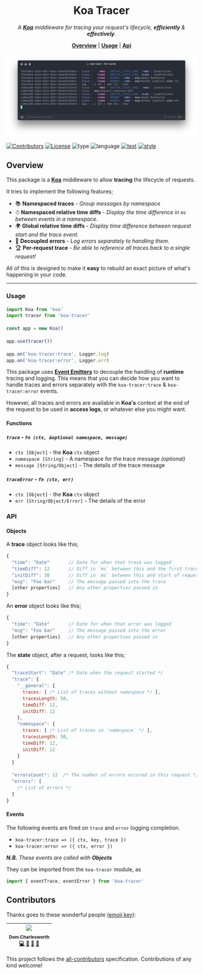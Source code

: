 <h1 align="center">Koa Tracer</h1>

<p align="center">
  <i>
    A <b><a href="http://koajs.com">Koa</a></b> middleware for
    tracing your request's lifecycle, <b>efficiently</b> & <b>effectively</b>.
  </i>
</p>

<p align="center">
  <b><a href="#overview">Overview</a></b>
  |
  <b><a href="#usage">Usage</a></b>
  |
  <b><a href="#api">Api</a></b>
</p>


<p align="center">
  <img src="screenshot.png" width="800">
</p>

[![Contributors](https://img.shields.io/badge/all_contributors-1-orange.svg?style=for-the-badge)](#contributors)
[![License](https://img.shields.io/github/license/mashape/apistatus.svg?style=for-the-badge)]()
![type](https://img.shields.io/badge/⚡-library-c45366.svg?style=for-the-badge)
![language](https://img.shields.io/badge/❤-Node-da776c.svg?style=for-the-badge)
[![test](https://img.shields.io/badge/🔬-Jest-e9a279.svg?style=for-the-badge)](https://facebook.github.io/jest/)
[![style](https://img.shields.io/badge/🎨-Standard-e4ca93.svg?style=for-the-badge)](https://standardjs.com)

## Overview

This package is a [**Koa**](http://koajs.com/) middleware to allow
**tracing** the lifecycle of requests.

It tries to implement the following features;

* 📚 **Namespaced traces** - _Group messages by namespace_
* ⏱ **Namespaced relative time diffs** - _Display the time difference in
  `ms` between events in a namespace._
* 🌍 **Global relative time diffs** - _Display time difference
between request start and the trace event._
* 🐛 **Decoupled errors** - _Log errors separately to handling
  them._
* 🏆 **Per-request trace** - _Be able to reference all
  traces back to a single request!_

All of this is designed to make it **easy** to rebuild an exact
picture of what's happening in your code.

---

### Usage

```js
import Koa from 'koa'
import tracer from 'koa-tracer'

const app = new Koa()

app.use(tracer())

app.on('koa-tracer:trace', Logger.log)
app.on('koa-tracer:error', Logger.err)
```

This package uses [**Event
Emitters**](https://nodejs.org/api/events.html) to decouple the
handling of **runtime** tracing and logging. This means that you can
decide how you want to handle traces and errors separately with the
`koa-tracer:trace` & `koa-tracer:error` events.

However, all traces and errors are available in **Koa's** context at
the end of the request to be used in **access logs**, or whatever else you
might want.

#### Functions

##### `trace` - `fn (ctx, &optional namespace, message)`

* `ctx [Object]` - the **Koa** `ctx` object
* `namespace [String]` - A namespace for the trace message _(optional)_
* `message [String/Object]` - The details of the trace message

##### `traceError` - `fn (ctx, err)`

* `ctx [Object]` - the **Koa** `ctx` object
* `err [String/Object/Error]` - The details of the error

### API

#### Objects

A **trace** object looks like this;

```js
{
  "time": "Date"       // Date for when that trace was logged
  "timeDiff": 12       // Diff in `ms` between this and the first trace in namspace
  "initDiff": 30       // Diff in `ms` between this and start of request
  "msg": "Foo bar"     // The message passed into the trace
  [other properties]   // Any other properties passed in
}
```

An **error** object looks like this;

```js
{
  "time": "Date"       // Date for when that error was logged
  "msg": "Foo bar"     // The message passed into the error
  [other properties]   // Any other properties passed in
}
```

The **state** object, after a request, looks like this;

```js
{
  "traceStart": "Date" /* Date when the request started */
  "trace": {
    "__general": { 
      traces: [ /* List of traces without namespace */ ],
      tracesLength: 50,
      timeDiff: 12,
      initDiff: 12
    },
    "namespace": { 
      traces: [ /* List of traces in `namespace` */ ],
      tracesLength: 50,
      timeDiff: 12,
      initDiff: 12
    }
  }

  "errorsCount": 12  /* The number of errors occured in this request */
  "errors": [
    /* List of errors */
  ]
}
```

#### Events

The following events are fired on `trace` and `error` logging
completion.

* `koa-tracer:trace => ({ ctx, key, trace })`
* `koa-tracer:error => ({ ctx, error })`

_**N.B.** These events are called with **Objects**_

They can be imported from the `koa-tracer` module, as

```js
import { eventTrace, eventError } from 'koa-tracer'
```

## Contributors

Thanks goes to these wonderful people ([emoji key](https://github.com/kentcdodds/all-contributors#emoji-key)):

<!-- ALL-CONTRIBUTORS-LIST:START - Do not remove or modify this section -->
| [<img src="https://avatars1.githubusercontent.com/u/5881414?v=4" width="100px;"/><br /><sub>Dom Charlesworth</sub>](http://domcharlesworth.co.uk)<br />[💻](https://github.com/uswitch/koa-tracer/commits?author=domtronn "Code") [📖](https://github.com/uswitch/koa-tracer/commits?author=domtronn "Documentation") [🤔](#ideas-domtronn "Ideas, Planning, & Feedback") [🔌](#plugin-domtronn "Plugin/utility libraries") |
| :---: |
<!-- ALL-CONTRIBUTORS-LIST:END -->

This project follows the [all-contributors](https://github.com/kentcdodds/all-contributors) specification. Contributions of any kind welcome!

